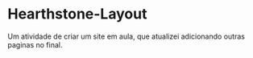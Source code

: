 # Hearthstone-Layout
Um atividade de criar um site em aula, que atualizei adicionando outras paginas no final.
